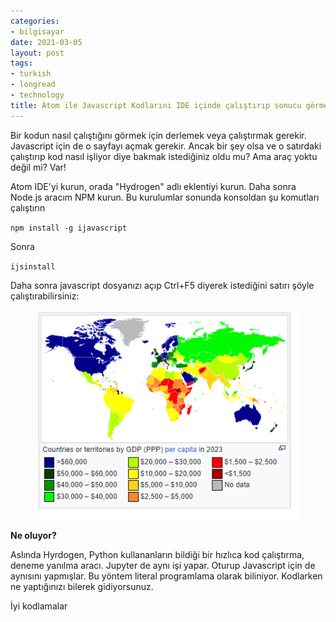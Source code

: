 ```yaml
---
categories:
- bilgisayar
date: 2021-03-05
layout: post
tags:
- turkish
- longread
- technology
title: Atom ile Javascript Kodlarını IDE içinde çalıştırıp sonucu görmek
---
```


Bir kodun nasıl çalıştığını görmek için derlemek veya çalıştırmak gerekir. Javascript için de o sayfayı açmak gerekir. Ancak bir şey olsa ve o satırdaki çalıştırıp kod nasıl işliyor diye bakmak istediğiniz oldu mu? Ama araç yoktu değil mi? Var!

Atom IDE'yi kurun, orada "Hydrogen" adlı eklentiyi kurun. Daha sonra Node.js aracım NPM kurun. Bu kurulumlar sonunda konsoldan şu komutları çalıştırın

`npm install -g ijavascript`

Sonra

`ijsinstall` 

Daha sonra javascript dosyanızı açıp Ctrl+F5 diyerek istediğini satırı şöyle çalıştırabilirsiniz:

<figure>

[![](/images/image.png)](https://suatatan.wordpress.com/wp-content/uploads/2021/03/image.png)

</figure>

**Ne oluyor?**

Aslında Hyrdogen, Python kullananların bildiği bir hızlıca kod çalıştırma, deneme yanılma aracı. Jupyter de aynı işi yapar. Oturup Javascript için de aynısını yapmışlar. Bu yöntem literal programlama olarak biliniyor. Kodlarken ne yaptığınızı bilerek gidiyorsunuz.

İyi kodlamalar
